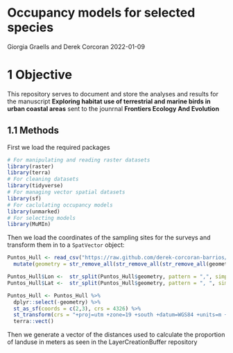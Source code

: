 Occupancy models for selected species
================
Giorgia Graells and Derek Corcoran
2022-01-09

# 1 Objective

This repository serves to document and store the analyses and results
for the manuscript **Exploring habitat use of terrestrial and marine
birds in urban coastal areas** sent to the jounrnal **Frontiers Ecology
And Evolution**

## 1.1 Methods

First we load the required packages

``` r
# For manipulating and reading raster datasets
library(raster)
library(terra)
# For cleaning datasets
library(tidyverse)
# For managing vector spatial datasets
library(sf)
# For caclulating occupancy models
library(unmarked)
# For selecting models
library(MuMIn)
```

Then we load the coordinates of the sampling sites for the surveys and
transform them in to a `SpatVector` object:

``` r
Puntos_Hull <- read_csv("https://raw.github.com/derek-corcoran-barrios/LayerCreationBuffer/main/Coords.csv") %>% 
  mutate(geometry = str_remove_all(str_remove_all(str_remove_all(geometry, "c"), "\\("), "\\)")) 

Puntos_Hull$Lon <-  str_split(Puntos_Hull$geometry, pattern = ",", simplify = T)[,1] %>% as.numeric()
Puntos_Hull$Lat <-  str_split(Puntos_Hull$geometry, pattern = ", ", simplify = T)[,2] %>% as.numeric()

Puntos_Hull <- Puntos_Hull %>% 
  dplyr::select(-geometry) %>% 
  st_as_sf(coords = c(2,3), crs = 4326) %>% 
  st_transform(crs = "+proj=utm +zone=19 +south +datum=WGS84 +units=m +no_defs") %>%
  terra::vect()
```

Then we generate a vector of the distances used to calculate the
proportion of landuse in meters as seen in the LayerCreationBuffer
repository
